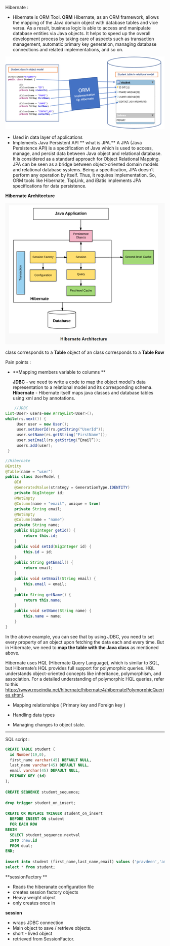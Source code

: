 Hibernate :

- Hibernate is ORM Tool.
 **ORM** 
  Hibernate, as an ORM framework, allows the mapping of the Java domain object with database tables and vice versa. As a result, business logic is able to access and manipulate database entities via Java objects. It helps to speed up the overall development process by taking care of aspects such as transaction management, automatic primary key generation, managing database connections and related implementations, and so on.



![](https://raw.githubusercontent.com/praveenambati1233/Hibernate/master/orm.png)

- Used in data layer of applications
-  Implements Java Persistent API 
** what is JPA.** 
A JPA (Java Persistence API) is a specification of Java which is used to access, manage, and persist data between Java object and relational database. It is considered as a standard approach for Object Relational Mapping.
JPA can be seen as a bridge between object-oriented domain models and relational database systems. Being a specification, JPA doesn't perform any operation by itself. Thus, it requires implementation. So, ORM tools like Hibernate, TopLink, and iBatis implements JPA specifications for data persistence.

**Hibernate Architecture**

![](https://raw.githubusercontent.com/praveenambati1233/Hibernate/master/hibernate_arch.PNG)

class corresponds to a **Table**
object of an class corresponds to a **Table Row**

Pain points : 
- **Mapping members variable to columns **

	**JDBC** - we need to write a code to map the object model's data representation to a relational model and its corresponding schema. 
	**Hibernate** - Hibernate itself maps java classes and database tables using xml and by annotations.
	
	
```java
	//JDBC
List<User> users=new ArrayList<User>();
while(rs.next()) {
     User user = new User();
     user.setUserId(rs.getString("UserId"));
     user.setName(rs.getString("FirstName"));
     user.setEmail(rs.getString(“Email”));
     users.add(user);
 }
```

```java
//Hibernate
@Entity
@Table(name = "user")
public class UserModel {
    @Id
    @GeneratedValue(strategy = GenerationType.IDENTITY)
    private BigInteger id;
    @NotEmpty
    @Column(name = "email", unique = true)
    private String email;
    @NotEmpty
    @Column(name = "name")
    private String name;
    public BigInteger getId() {
        return this.id;
    }
    public void setId(BigInteger id) {
        this.id = id;
    }
    public String getEmail() {
        return email;
    }
    public void setEmail(String email) {
        this.email = email;
    }
    public String getName() {
        return this.name;
    }
    public void setName(String name) {
        this.name = name;
    }
}
```
In the above example, you can see that by using JDBC, you need to set every property of an object upon fetching the data each and every time. But in Hibernate, we need to **map the table with the Java class** as mentioned above.

Hibernate uses HQL (Hibernate Query Language), which is similar to SQL, but Hibernate’s HQL provides full support for polymorphic queries. HQL understands object-oriented concepts like inheritance, polymorphism, and association. For a detailed understanding of polymorphic HQL queries, refer to this https://www.roseindia.net/hibernate/hibernate4/hibernatePolymorphicQueries.shtml.



- Mapping relationships ( Primary key and Foreign key )

- Handling data types 
- Managing changes to object state.



------------

SQL script :

```sql
CREATE TABLE student (
  id Number(19,0),
  first_name varchar(45) DEFAULT NULL,
  last_name varchar(45) DEFAULT NULL,
  email varchar(45) DEFAULT NULL,
  PRIMARY KEY (id)
);

CREATE SEQUENCE student_sequence;

drop trigger student_on_insert;
 
CREATE OR REPLACE TRIGGER student_on_insert
  BEFORE INSERT ON student
  FOR EACH ROW
BEGIN
  SELECT student_sequence.nextval
  INTO :new.id
  FROM dual;
END;

insert into student (first_name,last_name,email) values ('pravdeen','ambdati','pradveen.ambat@gmail.com');
select * from student;
```


**sessionFactory **
- Reads the hiberanate configuration file
- creates session factory objects
- Heavy weight object
- only creates once in 

**session**
- wraps JDBC connection
- Main object to save / retrieve objects.
- short - lived object
- retrieved from SessionFactor.
